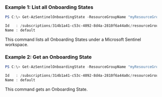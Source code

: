 ### Example 1: List all Onboarding States
```powershell
PS C:\> Get-AzSentinelOnboardingState -ResourceGroupName "myResourceGroupName" -workspaceName "myWorkspaceName"

Id   : /subscriptions/314b1a41-c53c-4092-8d4a-2810f6a44a0c/resourceGroups/myRG/providers/Microsoft.OperationalInsights/workspaces/cybersecurity/providers/Microsoft.SecurityInsights/onboardingStates/default
Name : default
```

This command lists all Onboarding States under a Microsoft Sentinel workspace.

### Example 2: Get an Onboarding State
```powershell
PS C:\> Get-AzSentinelOnboardingState -ResourceGroupName "myResourceGroupName" -workspaceName "myWorkspaceName" -Name "default"

Id   : /subscriptions/314b1a41-c53c-4092-8d4a-2810f6a44a0c/resourceGroups/myRG/providers/Microsoft.OperationalInsights/workspaces/cybersecurity/providers/Microsoft.SecurityInsights/onboardingStates/default
Name : default
```

This command gets an Onboarding State.